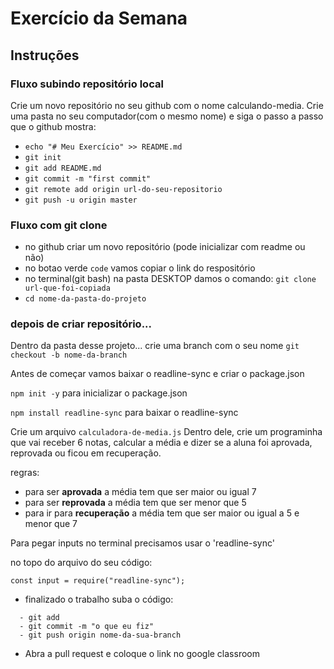 # Exercício da Semana

## Instruções

### Fluxo subindo repositório local
Crie um novo repositório no seu github com o nome calculando-media.
Crie uma pasta no seu computador(com o mesmo nome) e siga
o passo a passo que o github mostra:

* `echo "# Meu Exercício" >> README.md`
* `git init`
* `git add README.md`
* `git commit -m "first commit"`
* `git remote add origin url-do-seu-repositorio`
* `git push -u origin master`


### Fluxo com git clone

* no github criar um novo repositório (pode inicializar com readme ou não)
* no botao verde `code` vamos copiar o link do respositório
* no terminal(git bash) na pasta DESKTOP damos o comando: ```git clone url-que-foi-copiada```
* ```cd nome-da-pasta-do-projeto```


### depois de criar repositório...
Dentro da pasta desse projeto...
crie uma branch com o seu nome `git checkout -b nome-da-branch`

Antes de começar vamos baixar o readline-sync e criar o package.json

```npm init -y``` para inicializar o package.json

```npm install readline-sync``` para baixar o readline-sync

Crie um arquivo `calculadora-de-media.js`
Dentro dele, crie um programinha que vai receber 6 notas,
calcular a média e dizer
se a aluna foi aprovada, reprovada ou ficou em recuperação.


regras:
* para ser __aprovada__ a média tem que ser maior ou igual 7
* para ser __reprovada__ a média tem que ser menor que 5
* para ir para __recuperação__ a média tem que ser maior ou igual a 5 e menor que 7

Para pegar inputs no terminal precisamos usar o
'readline-sync'

no topo do arquivo do seu código:
````
const input = require("readline-sync");
````

- finalizado o trabalho suba o código:

```
  - git add
  - git commit -m "o que eu fiz"
  - git push origin nome-da-sua-branch
```

- Abra a pull request e coloque o link  no google classroom
